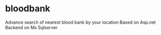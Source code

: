 # bloodbank
Advance search of nearest blood bank by your location
Based on Asp.net 
Backend on Ms Sqlserver
